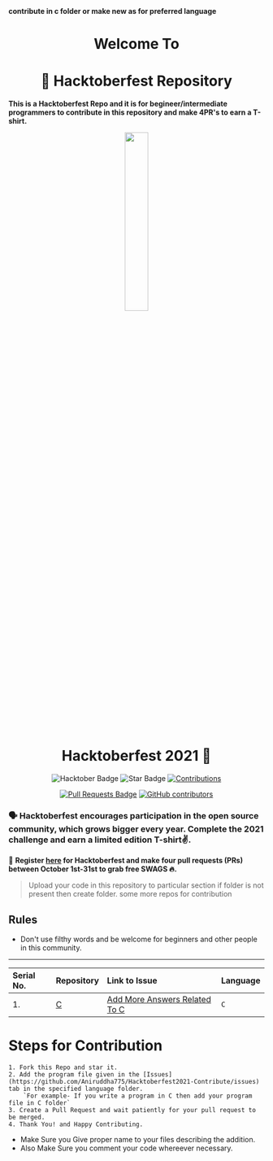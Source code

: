 <div align="centre">
    <b> contribute in c folder or make new as for preferred language</b>
</div>


<h1 align="center">Welcome To</h1>
<h1 align="center">🎃 Hacktoberfest Repository</h1>

**This is a Hacktoberfest Repo and it is for begineer/intermediate programmers to contribute in this repository and make 4PR's to earn a T-shirt.**

<p align="center">
    <a href="https://hacktoberfest.digitalocean.com/">
        <img src="https://raw.githubusercontent.com/keshavsingh4522/hacktoberfest2021/35fc6060c5ddead5792f29a2437fea160dbe9804/Assets/logo-hacktoberfest-full.f42e3b1.svg" width="30%">
    </a>
</p>

<h1 align="center"> Hacktoberfest 2021 🎉</h1>

<div align="center">
  
<img src="https://img.shields.io/badge/hacktoberfest-2021-blueviolet" alt="Hacktober Badge"/>
 <img src="https://img.shields.io/static/v1?label=%F0%9F%8C%9F&message=If%20Useful&style=style=flat&color=BC4E99" alt="Star Badge"/>
 <a href="https://github.com/Aniruddha775/Hacktoberfest2021-Contribute" ><img src="https://img.shields.io/badge/Contributions-welcome-violet.svg?style=flat&logo=git" alt="Contributions" /></a>

<a href="https://github.com/Aniruddha775/Hacktoberfest2021-Contribute/pulls"><img src="https://img.shields.io/github/issues-pr/Aniruddha775/Hacktoberfest2021-Contribute" alt="Pull Requests Badge"/></a>
<a href="https://github.com/Aniruddha775/Hacktoberfest2021-Contribute/graphs/contributors"><img alt="GitHub contributors" src="https://img.shields.io/github/contributors/Aniruddha775/Hacktoberfest2021-Contribute?color=2b9348"></a>
</div>



### 🗣 Hacktoberfest encourages participation in the open source community, which grows bigger every year. Complete the 2021 challenge and earn a limited edition T-shirt✌️.

📢 **Register [here](https://hacktoberfest.digitalocean.com) for Hacktoberfest and make four pull requests (PRs) between October 1st-31st to grab free SWAGS 🔥.**


> Upload your code in this repository to particular section if folder is not present then create folder.
> some more repos for contribution


## Rules

- Don't use filthy words and be welcome for beginners and other people in this community.

---



| Serial No. | Repository| Link to Issue  | Language |
|:--|:--|:--|:--|
| 1. | [C](https://github.com/Aniruddha775/Hacktoberfest2021-Contribute/tree/main/c) | [Add More Answers Related To C ](https://github.com/Aniruddha775/Hacktoberfest2021-Contribute/issues)  | `C`  |


# Steps for Contribution

    1. Fork this Repo and star it.
    2. Add the program file given in the [Issues](https://github.com/Aniruddha775/Hacktoberfest2021-Contribute/issues) tab in the specified language folder.
        `For example- If you write a program in C then add your program file in C folder`
    3. Create a Pull Request and wait patiently for your pull request to be merged.
    4. Thank You! and Happy Contributing.

* Make Sure you Give proper name to your files describing the addition.
* Also Make Sure you comment your code whereever necessary.
